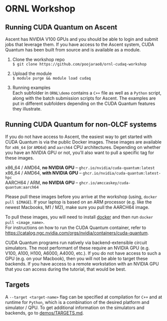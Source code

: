 # ORNL Workshop


## Running CUDA Quantum on Ascent
Ascent has NVIDIA V100 GPUs and you should be able to login and submit jobs that leverage them. If you have access to the Ascent system, CUDA Quantum has been built from source and is available as a module. 

1. Clone the workshop repo  \
`$ git clone https://github.com/poojarao8/ornl-cudaq-workshop` 
 
2. Upload the module \
```$ module purge && module load cudaq ```

3. Running examples \
Each subfolder in `ORNL\demo` contains a `C++` file as well as a `Python` script, along with the batch submission scripts for Ascent. The examples are put in different subfolders depending on the CUDA Quantum features they illustrate. 


## Running CUDA Quantum for non-OLCF systems
If you do not have access to Ascent, the easiest way to get started with CUDA Quantum is via the public Docker images. These images are available for `x86_64` (or `AMD64`) and `aarch64` CPU architectures. Depending on whether you have an NVIDIA GPU or not, you’ll also want to pull a specific tag for these images. 
 
x86_64 / AMD64, **no NVIDIA GPU** – `ghcr.io/nvidia/cuda-quantum:latest`  \
x86_64 / AMD64, **with NVIDIA GPU** – `ghcr.io/nvidia/cuda-quantum:latest-hpc` \
AARCH64 / ARM, **no NVIDIA GPU** – `ghcr.io/amccaskey/cuda-quantum:aarch64`  
 
Please pull these images before you arrive at the workshop (using, `docker pull $IMAGE`). If your laptop is based on an ARM processor (e.g. like the newest Macbooks, M1 / M2), make sure you pull the AARCH64 image.

To pull these images, you will need to install [docker](https://www.docker.com/) and then run `docker pull <image_name>`.\
For instructions on how to run the CUDA Quantum container, refer to https://catalog.ngc.nvidia.com/orgs/nvidia/containers/cuda-quantum.
 
CUDA Quantum programs run natively via backend-extensible circuit simulators. The most performant of these require an NVIDIA GPU (e.g. V100, A100, H100, A6000, A4000, etc.). If you do not have access to such a GPU (e.g. on your Macbook), then you will not be able to target these backends. If you have access to a remote workstation with an NVIDIA GPU that you can access during the tutorial, that would be best.

## Targets
A `--target <target-name>` flag can be specified at compilation for `C++` and at runtime for `Python`, which is a combination of the desired platform and simulator / QPU. 
To get additional information on the simulators and backends, go to [demos/TARGETS.md](demos/TARGETS.md).

